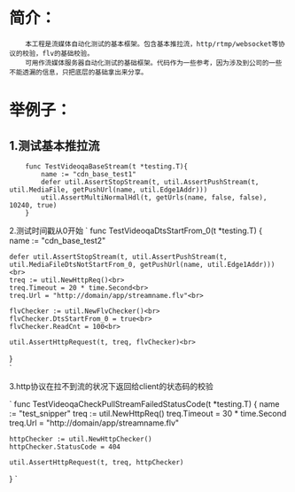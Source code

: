 
# 简介：<br>
        本工程是流媒体自动化测试的基本框架。包含基本推拉流，http/rtmp/websocket等协议的校验，flv的基础校验。  
        可用作流媒体服务器自动化测试的基础框架。代码作为一些参考，因为涉及到公司的一些不能透漏的信息，只把底层的基础拿出来分享。

# 举例子：<br>
## 1.测试基本推拉流
```
    func TestVideoqaBaseStream(t *testing.T){  
        name := "cdn_base_test1"  
        defer util.AssertStopStream(t, util.AssertPushStream(t, util.MediaFile, getPushUrl(name, util.Edge1Addr)))  
        util.AssertMultiNormalHdl(t, getUrls(name, false, false), 10240, true)          
    }
```


2.测试时间戳从0开始
`
func TestVideoqaDtsStartFrom_0(t *testing.T) {<br>
    name := "cdn_base_test2"<br>

    defer util.AssertStopStream(t, util.AssertPushStream(t, util.MediaFileDtsNotStartFrom_0, getPushUrl(name, util.Edge1Addr)))<br>
    treq := util.NewHttpReq()<br>
    treq.Timeout = 20 * time.Second<br>
    treq.Url = "http://domain/app/streamname.flv"<br>

    flvChecker := util.NewFlvChecker()<br>
    flvChecker.DtsStartFrom_0 = true<br>
    flvChecker.ReadCnt = 100<br>

    util.AssertHttpRequest(t, treq, flvChecker)<br>
}<br>
`

3.http协议在拉不到流的状况下返回给client的状态码的校验

`
func TestVideoqaCheckPullStreamFailedStatusCode(t *testing.T) {
    name := "test_snipper"
    treq := util.NewHttpReq()
    treq.Timeout = 30 * time.Second
    treq.Url = "http://domain/app/streamname.flv"

    httpChecker := util.NewHttpChecker()
    httpChecker.StatusCode = 404

    util.AssertHttpRequest(t, treq, httpChecker)
}
`
